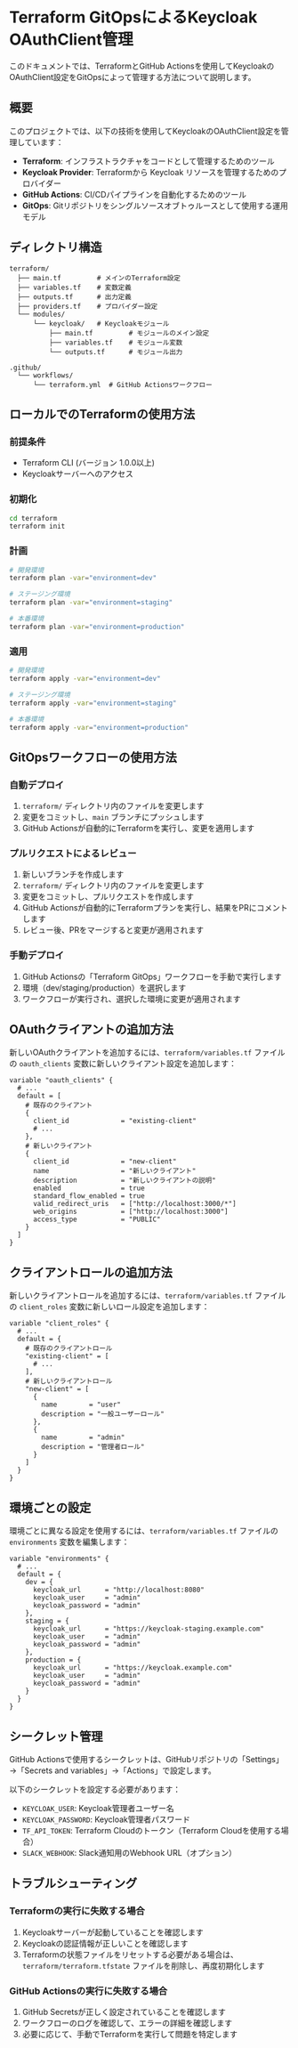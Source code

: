# Terraform GitOpsによるKeycloak OAuthClient管理

このドキュメントでは、TerraformとGitHub Actionsを使用してKeycloakのOAuthClient設定をGitOpsによって管理する方法について説明します。

## 概要

このプロジェクトでは、以下の技術を使用してKeycloakのOAuthClient設定を管理しています：

- **Terraform**: インフラストラクチャをコードとして管理するためのツール
- **Keycloak Provider**: Terraformから Keycloak リソースを管理するためのプロバイダー
- **GitHub Actions**: CI/CDパイプラインを自動化するためのツール
- **GitOps**: Gitリポジトリをシングルソースオブトゥルースとして使用する運用モデル

## ディレクトリ構造

```
terraform/
  ├── main.tf         # メインのTerraform設定
  ├── variables.tf    # 変数定義
  ├── outputs.tf      # 出力定義
  ├── providers.tf    # プロバイダー設定
  └── modules/
      └── keycloak/   # Keycloakモジュール
          ├── main.tf         # モジュールのメイン設定
          ├── variables.tf    # モジュール変数
          └── outputs.tf      # モジュール出力

.github/
  └── workflows/
      └── terraform.yml  # GitHub Actionsワークフロー
```

## ローカルでのTerraformの使用方法

### 前提条件

- Terraform CLI (バージョン 1.0.0以上)
- Keycloakサーバーへのアクセス

### 初期化

```bash
cd terraform
terraform init
```

### 計画

```bash
# 開発環境
terraform plan -var="environment=dev"

# ステージング環境
terraform plan -var="environment=staging"

# 本番環境
terraform plan -var="environment=production"
```

### 適用

```bash
# 開発環境
terraform apply -var="environment=dev"

# ステージング環境
terraform apply -var="environment=staging"

# 本番環境
terraform apply -var="environment=production"
```

## GitOpsワークフローの使用方法

### 自動デプロイ

1. `terraform/` ディレクトリ内のファイルを変更します
2. 変更をコミットし、`main` ブランチにプッシュします
3. GitHub Actionsが自動的にTerraformを実行し、変更を適用します

### プルリクエストによるレビュー

1. 新しいブランチを作成します
2. `terraform/` ディレクトリ内のファイルを変更します
3. 変更をコミットし、プルリクエストを作成します
4. GitHub Actionsが自動的にTerraformプランを実行し、結果をPRにコメントします
5. レビュー後、PRをマージすると変更が適用されます

### 手動デプロイ

1. GitHub Actionsの「Terraform GitOps」ワークフローを手動で実行します
2. 環境（dev/staging/production）を選択します
3. ワークフローが実行され、選択した環境に変更が適用されます

## OAuthクライアントの追加方法

新しいOAuthクライアントを追加するには、`terraform/variables.tf` ファイルの `oauth_clients` 変数に新しいクライアント設定を追加します：

```hcl
variable "oauth_clients" {
  # ...
  default = [
    # 既存のクライアント
    {
      client_id             = "existing-client"
      # ...
    },
    # 新しいクライアント
    {
      client_id             = "new-client"
      name                  = "新しいクライアント"
      description           = "新しいクライアントの説明"
      enabled               = true
      standard_flow_enabled = true
      valid_redirect_uris   = ["http://localhost:3000/*"]
      web_origins           = ["http://localhost:3000"]
      access_type           = "PUBLIC"
    }
  ]
}
```

## クライアントロールの追加方法

新しいクライアントロールを追加するには、`terraform/variables.tf` ファイルの `client_roles` 変数に新しいロール設定を追加します：

```hcl
variable "client_roles" {
  # ...
  default = {
    # 既存のクライアントロール
    "existing-client" = [
      # ...
    ],
    # 新しいクライアントロール
    "new-client" = [
      {
        name        = "user"
        description = "一般ユーザーロール"
      },
      {
        name        = "admin"
        description = "管理者ロール"
      }
    ]
  }
}
```

## 環境ごとの設定

環境ごとに異なる設定を使用するには、`terraform/variables.tf` ファイルの `environments` 変数を編集します：

```hcl
variable "environments" {
  # ...
  default = {
    dev = {
      keycloak_url      = "http://localhost:8080"
      keycloak_user     = "admin"
      keycloak_password = "admin"
    },
    staging = {
      keycloak_url      = "https://keycloak-staging.example.com"
      keycloak_user     = "admin"
      keycloak_password = "admin"
    },
    production = {
      keycloak_url      = "https://keycloak.example.com"
      keycloak_user     = "admin"
      keycloak_password = "admin"
    }
  }
}
```

## シークレット管理

GitHub Actionsで使用するシークレットは、GitHubリポジトリの「Settings」→「Secrets and variables」→「Actions」で設定します。

以下のシークレットを設定する必要があります：

- `KEYCLOAK_USER`: Keycloak管理者ユーザー名
- `KEYCLOAK_PASSWORD`: Keycloak管理者パスワード
- `TF_API_TOKEN`: Terraform Cloudのトークン（Terraform Cloudを使用する場合）
- `SLACK_WEBHOOK`: Slack通知用のWebhook URL（オプション）

## トラブルシューティング

### Terraformの実行に失敗する場合

1. Keycloakサーバーが起動していることを確認します
2. Keycloakの認証情報が正しいことを確認します
3. Terraformの状態ファイルをリセットする必要がある場合は、`terraform/terraform.tfstate` ファイルを削除し、再度初期化します

### GitHub Actionsの実行に失敗する場合

1. GitHub Secretsが正しく設定されていることを確認します
2. ワークフローのログを確認して、エラーの詳細を確認します
3. 必要に応じて、手動でTerraformを実行して問題を特定します